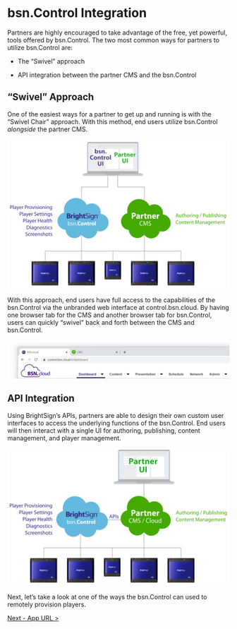 # bsn.Control Integration

Partners are highly encouraged to take advantage of the free, yet powerful, tools offered by bsn.Control. The two most common ways for partners to utilize bsn.Control are:

*   The “Swivel” approach
    
*   API integration between the partner CMS and the bsn.Control
    

## “Swivel” Approach

One of the easiest ways for a partner to get up and running is with the “Swivel Chair” approach. With this method, end users utilize bsn.Control *alongside* the partner CMS.

![image-20240801-164748.png](./attachments/image-20240801-164748.png)

With this approach, end users have full access to the capabilities of the bsn.Control via the unbranded web interface at control.bsn.cloud. By having one browser tab for the CMS and another browser tab for bsn.Control, users can quickly “swivel” back and forth between the CMS and bsn.Control.

![image-20230215-213716-20240404-194936.png](./attachments/image-20230215-213716-20240404-194936.png)

## API Integration

Using BrightSign’s APIs, partners are able to design their own custom user interfaces to access the underlying functions of the bsn.Control. End users will then interact with a single UI for authoring, publishing, content management, and player management.

![image-20240801-165212.png](./attachments/image-20240801-165212.png)

Next, let’s take a look at one of the ways the bsn.Control can used to remotely provision players.

[Next - App URL >](../integrating-with-brightsign/app-url.md)